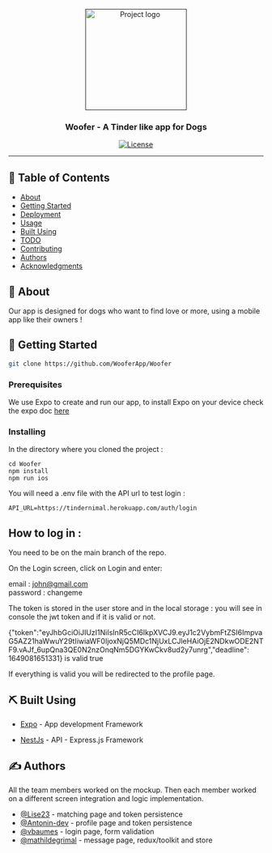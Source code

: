 <p align="center">
  <a href="" rel="noopener">
 <img width=200px height=200px src="https://i.imgur.com/6wj0hh6.jpg" alt="Project logo"></a>
</p>

<h3 align="center">Woofer - A Tinder like app for Dogs</h3>

<div align="center">

[![License](https://img.shields.io/badge/license-MIT-blue.svg)](/LICENSE)

</div>

---


## 📝 Table of Contents

- [About](#about)
- [Getting Started](#getting_started)
- [Deployment](#deployment)
- [Usage](#usage)
- [Built Using](#built_using)
- [TODO](../TODO.md)
- [Contributing](../CONTRIBUTING.md)
- [Authors](#authors)
- [Acknowledgments](#acknowledgement)

## 🧐 About <a name = "about"></a>

Our app is designed for dogs who want to find love or more, using a mobile app like their owners !

## 🏁 Getting Started <a name = "getting_started"></a>
````bash
git clone https://github.com/WooferApp/Woofer
````
### Prerequisites

We use Expo to create and run our app, to install Expo on your device check the expo doc [here](https://expo.dev/)

### Installing

In the directory where you cloned the project :

```
cd Woofer
npm install
npm run ios
```

You will need a .env file with the API url to test login :

```
API_URL=https://tindernimal.herokuapp.com/auth/login
```
## How to log in :

You need to be on the main branch of the repo.

On the Login screen, click on Login and enter:

email : john@gmail.com<br/>
password : changeme

The token is stored in the user store and in the local storage : you will see in console the jwt token and if it is valid or not.

{"token":"eyJhbGciOiJIUzI1NiIsInR5cCI6IkpXVCJ9.eyJ1c2VybmFtZSI6ImpvaG5AZ21haWwuY29tIiwiaWF0IjoxNjQ5MDc1NjUxLCJleHAiOjE2NDkwODE2NTF9.vAJf_6upQna3QE0N2nzOnqNm5DGYKwCkv8ud2y7unrg","deadline":
1649081651331}
is valid true

If everything is valid you will be redirected to the profile page.


## ⛏️ Built Using <a name = "built_using"></a>

- [Expo](https://expo.dev/) - App development Framework

- [NestJs](https://nestjs.com/) - API - Express.js Framework

## ✍️ Authors <a name = "authors"></a>
All the team members worked on the mockup.
Then each member worked on a different screen integration and logic implementation.

- [@Lise23](https://github.com/Lise23) - matching page and token persistence
- [@Antonin-dev](https://github.com/Antonin-dev) - profile page and token persistence
- [@vbaumes](https://github.com/vbaumes) - login page, form validation
- [@mathildegrimal](https://github.com/mathildegrimal) - message page, redux/toolkit and store